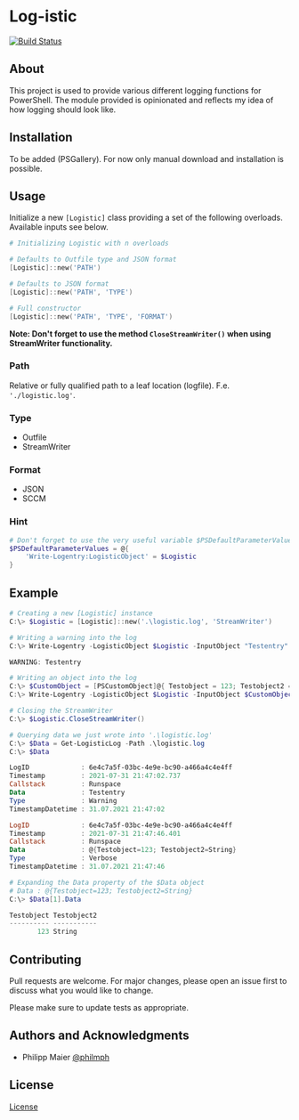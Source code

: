 # Log-istic

[![Build Status](https://dev.azure.com/philmph/Log-istic/_apis/build/status/logistic-ci?branchName=main)](https://dev.azure.com/philmph/Log-istic/_build/latest?definitionId=10&branchName=main)

## About

This project is used to provide various different logging functions for PowerShell. The module provided is opinionated and reflects my idea of how logging should look like.

## Installation

To be added (PSGallery). For now only manual download and installation is possible.

## Usage

Initialize a new `[Logistic]` class providing a set of the following overloads. Available inputs see below.

```powershell
# Initializing Logistic with n overloads

# Defaults to Outfile type and JSON format
[Logistic]::new('PATH')

# Defaults to JSON format
[Logistic]::new('PATH', 'TYPE')

# Full constructor
[Logistic]::new('PATH', 'TYPE', 'FORMAT')
```

**Note: Don't forget to use the method `CloseStreamWriter()` when using StreamWriter functionality.**

### Path

Relative or fully qualified path to a leaf location (logfile). F.e. `'./logistic.log'`.

### Type

- Outfile
- StreamWriter

### Format

- JSON
- SCCM

### Hint

```powershell
# Don't forget to use the very useful variable $PSDefaultParameterValues when used in a script
$PSDefaultParameterValues = @{
    'Write-Logentry:LogisticObject' = $Logistic
}
```

## Example

```powershell
# Creating a new [Logistic] instance
C:\> $Logistic = [Logistic]::new('.\logistic.log', 'StreamWriter')

# Writing a warning into the log
C:\> Write-Logentry -LogisticObject $Logistic -InputObject "Testentry" -Type Warning

WARNING: Testentry

# Writing an object into the log
C:\> $CustomObject = [PSCustomObject]@{ Testobject = 123; Testobject2 = "String" }
C:\> Write-Logentry -LogisticObject $Logistic -InputObject $CustomObject

# Closing the StreamWriter
C:\> $Logistic.CloseStreamWriter()

# Querying data we just wrote into '.\logistic.log'
C:\> $Data = Get-LogisticLog -Path .\logistic.log
C:\> $Data

LogID             : 6e4c7a5f-03bc-4e9e-bc90-a466a4c4e4ff
Timestamp         : 2021-07-31 21:47:02.737
Callstack         : Runspace
Data              : Testentry
Type              : Warning
TimestampDatetime : 31.07.2021 21:47:02

LogID             : 6e4c7a5f-03bc-4e9e-bc90-a466a4c4e4ff
Timestamp         : 2021-07-31 21:47:46.401
Callstack         : Runspace
Data              : @{Testobject=123; Testobject2=String}
Type              : Verbose
TimestampDatetime : 31.07.2021 21:47:46

# Expanding the Data property of the $Data object
# Data : @{Testobject=123; Testobject2=String}
C:\> $Data[1].Data

Testobject Testobject2
---------- -----------
       123 String
```

## Contributing

Pull requests are welcome. For major changes, please open an issue first to discuss what you would like to change.

Please make sure to update tests as appropriate.

## Authors and Acknowledgments

- Philipp Maier [@philmph](https://github.com/philmph)

## License

[License](LICENSE)
